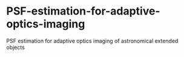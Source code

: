 # PSF-estimation-for-adaptive-optics-imaging
PSF estimation for adaptive optics imaging of astronomical extended objects
